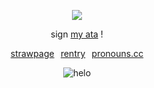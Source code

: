 </p>

<div align="center">

![](https://komarev.com/ghpvc/?username=beaverhollow&label=survivors&style=flat-square&color=272727&base=23264)

</div>

<div align="center">
  
sign
[my ata](https://adminvirus.atabook.org/) !


 [strawpage](https://winendine.straw.page/)⠀[rentry](https://rentry.co/boytreat)⠀[pronouns.cc](https://pronouns.cc/@adminvirus) 

</div>

<div align="center">

![helo](https://files.catbox.moe/jzkrzd.png)

</div>

</div>
